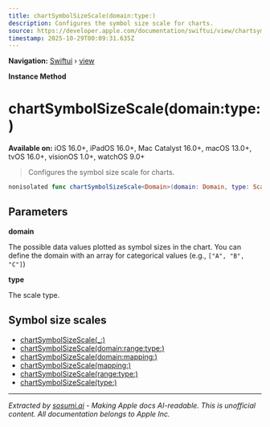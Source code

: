 ```yaml
---
title: chartSymbolSizeScale(domain:type:)
description: Configures the symbol size scale for charts.
source: https://developer.apple.com/documentation/swiftui/view/chartsymbolsizescale(domain:type:)
timestamp: 2025-10-29T00:09:31.635Z
---
```


**Navigation:** [Swiftui](/documentation/swiftui) › [view](/documentation/swiftui/view)

**Instance Method**

# chartSymbolSizeScale(domain:type:)

**Available on:** iOS 16.0+, iPadOS 16.0+, Mac Catalyst 16.0+, macOS 13.0+, tvOS 16.0+, visionOS 1.0+, watchOS 9.0+

> Configures the symbol size scale for charts.

```swift
nonisolated func chartSymbolSizeScale<Domain>(domain: Domain, type: ScaleType? = nil) -> some View where Domain : ScaleDomain
```

## Parameters

**domain**

The possible data values plotted as symbol sizes in the chart. You can define the domain with an array for categorical values (e.g., `["A", "B", "C"]`)



**type**

The scale type.



## Symbol size scales

- [chartSymbolSizeScale(_:)](/documentation/swiftui/view/chartsymbolsizescale(_:))
- [chartSymbolSizeScale(domain:range:type:)](/documentation/swiftui/view/chartsymbolsizescale(domain:range:type:))
- [chartSymbolSizeScale(domain:mapping:)](/documentation/swiftui/view/chartsymbolsizescale(domain:mapping:))
- [chartSymbolSizeScale(mapping:)](/documentation/swiftui/view/chartsymbolsizescale(mapping:))
- [chartSymbolSizeScale(range:type:)](/documentation/swiftui/view/chartsymbolsizescale(range:type:))
- [chartSymbolSizeScale(type:)](/documentation/swiftui/view/chartsymbolsizescale(type:))

---

*Extracted by [sosumi.ai](https://sosumi.ai) - Making Apple docs AI-readable.*
*This is unofficial content. All documentation belongs to Apple Inc.*
